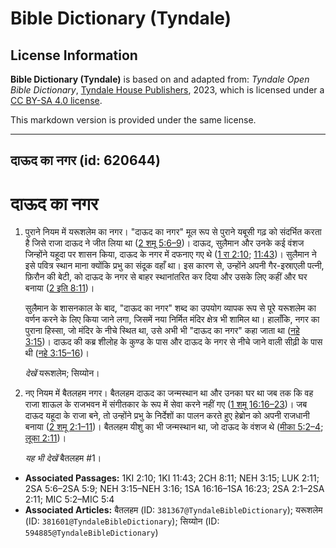 # Bible Dictionary (Tyndale)

## License Information

**Bible Dictionary (Tyndale)** is based on and adapted from: _Tyndale Open Bible Dictionary_, [Tyndale House Publishers](https://tyndaleopenresources.com/), 2023, which is licensed under a [CC BY-SA 4.0 license](https://creativecommons.org/licenses/by-sa/4.0/legalcode.en).

This markdown version is provided under the same license.



--------------------------------

## दाऊद का नगर (id: 620644)

दाऊद का नगर
===========

1. पुराने नियम में यरूशलेम का नगर। "दाऊद का नगर" मूल रूप से पुराने यबूसी गढ़ को संदर्भित करता है जिसे राजा दाऊद ने जीत लिया था ([2 शमू 5:6–9](https://ref.ly/2Sam5:6-2Sam5:9))। दाऊद, सुलैमान और उनके कई वंशज जिन्होंने यहूदा पर शासन किया, दाऊद के नगर में दफनाए गए थे ([1 रा 2:10](https://ref.ly/1Kgs2:10); [11:43](https://ref.ly/1Kgs11:43))। सुलैमान ने इसे पवित्र स्थान माना क्योंकि प्रभु का संदूक वहाँ था। इस कारण से, उन्होंने अपनी गैर\-इस्राएली पत्नी, फ़िरौन की बेटी, को दाऊद के नगर से बाहर स्थानांतरित कर दिया और उसके लिए कहीं और घर बनाया ([2 इति 8:11](https://ref.ly/2Chr8:11))।

    सुलैमान के शासनकाल के बाद, "दाऊद का नगर" शब्द का उपयोग व्यापक रूप से पूरे यरूशलेम का वर्णन करने के लिए किया जाने लगा, जिसमें नया निर्मित मंदिर क्षेत्र भी शामिल था। हालाँकि, नगर का पुराना हिस्सा, जो मंदिर के नीचे स्थित था, उसे अभी भी "दाऊद का नगर" कहा जाता था ([नहे 3:15](https://ref.ly/Neh3:15))। दाऊद की कब्र शीलोह के कुण्ड के पास और दाऊद के नगर से नीचे जाने वाली सीढ़ी के पास थी ([नहे 3:15–16](https://ref.ly/Neh3:15-Neh3:16))।

    *देखें* यरूशलेम; सिय्योन।

2. नए नियम में बैतलहम नगर। बैतलहम दाऊद का जन्मस्थान था और उनका घर था जब तक कि वह राजा शाऊल के राजभवन में संगीतकार के रूप में सेवा करने नहीं गए ([1 शमू 16:16–23](https://ref.ly/1Sam16:16-1Sam16:23))। जब दाऊद यहूदा के राजा बने, तो उन्होंने प्रभु के निर्देशों का पालन करते हुए हेब्रोन को अपनी राजधानी बनाया ([2 शमू 2:1–11](https://ref.ly/2Sam2:1-2Sam2:11))। बैतलहम यीशु का भी जन्मस्थान था, जो दाऊद के वंशज थे ([मीका 5:2–4](https://ref.ly/Mic5:2-Mic5:4); [लूका 2:11](https://ref.ly/Luke2:11))।

    *यह भी देखें* बैतलहम \#1।

* **Associated Passages:** 1KI 2:10; 1KI 11:43; 2CH 8:11; NEH 3:15; LUK 2:11; 2SA 5:6–2SA 5:9; NEH 3:15–NEH 3:16; 1SA 16:16–1SA 16:23; 2SA 2:1–2SA 2:11; MIC 5:2–MIC 5:4
* **Associated Articles:** बैतलहम (ID: `381367@TyndaleBibleDictionary`); यरूशलेम (ID: `381601@TyndaleBibleDictionary`); सिय्योन (ID: `594885@TyndaleBibleDictionary`)

